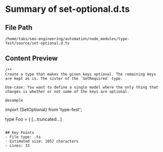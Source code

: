 # Summary of set-optional.d.ts
  
## File Path
`/home/tabs/seo-engineering/automation/node_modules/type-fest/source/set-optional.d.ts`

## Content Preview
```
/**
Create a type that makes the given keys optional. The remaining keys are kept as is. The sister of the `SetRequired` type.

Use-case: You want to define a single model where the only thing that changes is whether or not some of the keys are optional.

@example
```
import {SetOptional} from 'type-fest';

type Foo = {
[...truncated...]
```

## Key Points
- File type: .ts
- Estimated size: 1057 characters
- Lines: 33
